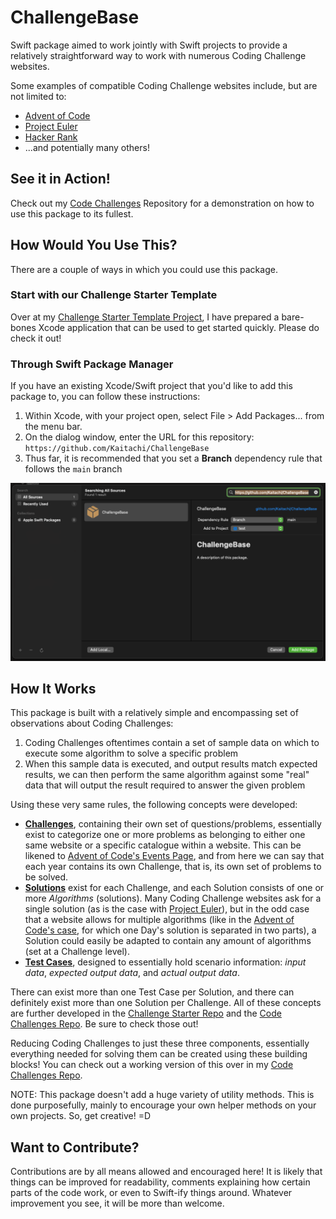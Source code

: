 # ChallengeBase

Swift package aimed to work jointly with Swift projects to provide a relatively straightforward way to work with numerous Coding Challenge websites.

Some examples of compatible Coding Challenge websites include, but are not limited to:
* [Advent of Code](https://adventofcode.com)
* [Project Euler](https://projecteuler.net)
* [Hacker Rank](https://www.hackerrank.com)
* ...and potentially many others!


## See it in Action!
Check out my [Code Challenges](https://github.com/Kaitachi/CodeChallenges) Repository for a demonstration on how to use this package to its fullest.


## How Would You Use This?
There are a couple of ways in which you could use this package.

### Start with our Challenge Starter Template
Over at my [Challenge Starter Template Project](https://github.com/Kaitachi/ChallengeStarter), I have prepared a bare-bones Xcode application that can be used to get started quickly. Please do check it out!

### Through Swift Package Manager
If you have an existing Xcode/Swift project that you'd like to add this package to, you can follow these instructions:

1. Within Xcode, with your project open, select File > Add Packages... from the menu bar.
2. On the dialog window, enter the URL for this repository: `https://github.com/Kaitachi/ChallengeBase`
3. Thus far, it is recommended that you set a **Branch** dependency rule that follows the `main` branch

![Swift Package Manager](swift-package-manager.png)


## How It Works
This package is built with a relatively simple and encompassing set of observations about Coding Challenges:

1. Coding Challenges oftentimes contain a set of sample data on which to execute some algorithm to solve a specific problem
2. When this sample data is executed, and output results match expected results, we can then perform the same algorithm against some "real" data that will output the result required to answer the given problem

Using these very same rules, the following concepts were developed:

* **[Challenges](Sources/ChallengeBase/Protocols/Challenge.swift)**, containing their own set of questions/problems, essentially exist to categorize one or more problems as belonging to either one same website or a specific catalogue within a website. This can be likened to [Advent of Code's Events Page](https://adventofcode.com/2022/events), and from here we can say that each year contains its own Challenge, that is, its own set of problems to be solved.
* **[Solutions](Sources/ChallengeBase/Protocols/Solution.swift)** exist for each Challenge, and each Solution consists of one or more *Algorithms* (solutions). Many Coding Challenge websites ask for a single solution (as is the case with [Project Euler](https://projecteuler.net)), but in the odd case that a website allows for multiple algorithms (like in the [Advent of Code's case](https://adventofcode.com), for which one Day's solution is separated in two parts), a Solution could easily be adapted to contain any amount of algorithms (set at a Challenge level).
* **[Test Cases](Sources/ChallengeBase/Protocols/TestCase.swift)**, designed to essentially hold scenario information: *input data*, *expected output data*, and *actual output data*.

There can exist more than one Test Case per Solution, and there can definitely exist more than one Solution per Challenge. All of these concepts are further developed in the [Challenge Starter Repo](https://github.com/Kaitachi/ChallengeStarter) and the [Code Challenges Repo](https://github.com/Kaitachi/CodeChallenges). Be sure to check those out!

Reducing Coding Challenges to just these three components, essentially everything needed for solving them can be created using these building blocks! You can check out a working version of this over in my [Code Challenges Repo](https://github.com/Kaitachi/CodeChallenges).

NOTE: This package doesn't add a huge variety of utility methods. This is done purposefully, mainly to encourage your own helper methods on your own projects. So, get creative! =D

## Want to Contribute?
Contributions are by all means allowed and encouraged here! It is likely that things can be improved for readability, comments explaining how certain parts of the code work, or even to Swift-ify things around. Whatever improvement you see, it will be more than welcome.
